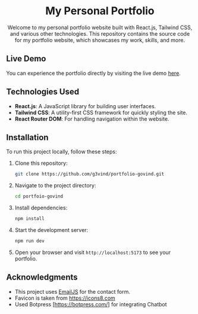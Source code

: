 <h1 align="center">My Personal Portfolio</h1>

<p align="center">
  Welcome to my personal portfolio website built with React.js, Tailwind CSS, and various other technologies. This repository contains the source code for my portfolio website, which showcases my work, skills, and more.
</p>

## Live Demo

You can experience the portfolio directly by visiting the live demo [here](https://g3vind.vercel.app).
## Technologies Used

- **React.js**: A JavaScript library for building user interfaces.
- **Tailwind CSS**: A utility-first CSS framework for quickly styling the site.
- **React Router DOM**: For handling navigation within the website.

## Installation

To run this project locally, follow these steps:

1. Clone this repository:

   ```bash
   git clone https://github.com/g3vind/portfolio-govind.git
   ```

2. Navigate to the project directory:

   ```bash
   cd portfoio-govind
   ```

3. Install dependencies:

   ```bash
   npm install
   ```

4. Start the development server:

   ```bash
   npm run dev
   ```

5. Open your browser and visit `http://localhost:5173` to see your portfolio.

## Acknowledgments

- This project uses [EmailJS](https://www.emailjs.com/) for the contact form.
- Favicon is taken from https://icons8.com
- Used Botpress [https://botpress.com/] for integrating Chatbot

